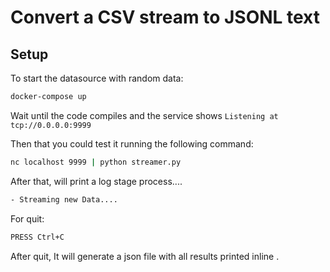 # Convert a CSV stream to JSONL text

## Setup

To start the datasource with random data:
```bash
docker-compose up
```

Wait until the code compiles and the service shows `Listening at tcp://0.0.0.0:9999`

Then that you could test it running the following command:
```bash
nc localhost 9999 | python streamer.py
```

After that, will print a log stage process.... 
```bash
- Streaming new Data....
```

For quit: 
``` bash
PRESS Ctrl+C
```

After quit,
It will generate a json file with all results printed inline .
